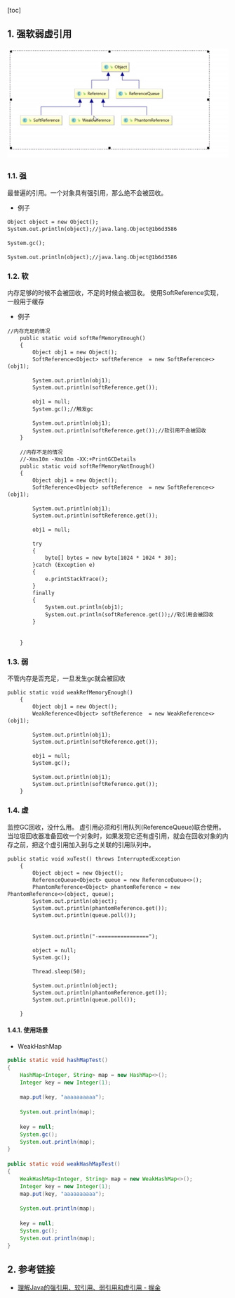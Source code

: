 [toc]
 

## 1. 强软弱虚引用

![](https://raw.githubusercontent.com/TDoct/images/master/img/20191229212242.png)

### 1.1. 强
最普遍的引用。一个对象具有强引用，那么绝不会被回收。

- 例子

```
Object object = new Object();
System.out.println(object);//java.lang.Object@1b6d3586

System.gc();

System.out.println(object);//java.lang.Object@1b6d3586

```


### 1.2. 软
内存足够的时候不会被回收，不足的时候会被回收。
使用SoftReference实现，一般用于缓存
- 例子
```
//内存充足的情况
    public static void softRefMemoryEnough()
    {
        Object obj1 = new Object();
        SoftReference<Object> softReference  = new SoftReference<>(obj1);

        System.out.println(obj1);
        System.out.println(softReference.get());

        obj1 = null;
        System.gc();//触发gc

        System.out.println(obj1);
        System.out.println(softReference.get());//软引用不会被回收
    }

    //内存不足的情况
    //-Xms10m -Xmx10m -XX:+PrintGCDetails
    public static void softRefMemoryNotEnough()
    {
        Object obj1 = new Object();
        SoftReference<Object> softReference  = new SoftReference<>(obj1);

        System.out.println(obj1);
        System.out.println(softReference.get());

        obj1 = null;

        try
        {
            byte[] bytes = new byte[1024 * 1024 * 30];
        }catch (Exception e)
        {
            e.printStackTrace();
        }
        finally
        {
            System.out.println(obj1);
            System.out.println(softReference.get());//软引用会被回收
        }


    }
```



### 1.3. 弱
不管内存是否充足，一旦发生gc就会被回收
```
public static void weakRefMemoryEnough()
    {
        Object obj1 = new Object();
        WeakReference<Object> softReference  = new WeakReference<>(obj1);

        System.out.println(obj1);
        System.out.println(softReference.get());

        obj1 = null;
        System.gc();

        System.out.println(obj1);
        System.out.println(softReference.get());
    }
```


### 1.4. 虚
监控GC回收，没什么用。
虚引用必须和引用队列(ReferenceQueue)联合使用。当垃圾回收器准备回收一个对象时，如果发现它还有虚引用，就会在回收对象的内存之前，把这个虚引用加入到与之关联的引用队列中。
```
public static void xuTest() throws InterruptedException
    {
        Object object = new Object();
        ReferenceQueue<Object> queue = new ReferenceQueue<>();
        PhantomReference<Object> phantomReference = new PhantomReference<>(object, queue);
        System.out.println(object);
        System.out.println(phantomReference.get());
        System.out.println(queue.poll());


        System.out.println("-================");

        object = null;
        System.gc();

        Thread.sleep(50);

        System.out.println(object);
        System.out.println(phantomReference.get());
        System.out.println(queue.poll());

    }
```


#### 1.4.1. 使用场景

- WeakHashMap
```java
public static void hashMapTest()
{
    HashMap<Integer, String> map = new HashMap<>();
    Integer key = new Integer(1);

    map.put(key, "aaaaaaaaaa");

    System.out.println(map);

    key = null;
    System.gc();
    System.out.println(map);
}

public static void weakHashMapTest()
{
    WeakHashMap<Integer, String> map = new WeakHashMap<>();
    Integer key = new Integer(1);
    map.put(key, "aaaaaaaaaa");

    System.out.println(map);

    key = null;
    System.gc();
    System.out.println(map);
}


```

## 2. 参考链接

- [理解Java的强引用、软引用、弱引用和虚引用 \- 掘金](https://juejin.im/post/5b82c02df265da436152f5ad)

